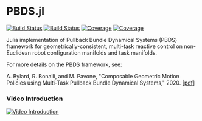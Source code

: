 # PBDS.jl

[![Build Status](https://travis-ci.com/StanfordASL/PBDS.jl.svg?branch=master)](https://travis-ci.com/StanfordASL/PBDS.jl)
[![Build Status](https://ci.appveyor.com/api/projects/status/github/StanfordASL/PBDS.jl?svg=true)](https://ci.appveyor.com/project/StanfordASL/PBDS.jl-jl)
[![Coverage](https://codecov.io/gh/StanfordASL/PBDS.jl/branch/master/graph/badge.svg)](https://codecov.io/gh/StanfordASL/PBDS.jl)
[![Coverage](https://coveralls.io/repos/github/StanfordASL/PBDS.jl/badge.svg?branch=master)](https://coveralls.io/github/StanfordASL/PBDS.jl?branch=master)

Julia implementation of Pullback Bundle Dynamical Systems (PBDS) framework for geometrically-consistent, multi-task reactive control on non-Euclidean robot configuration manifolds and task manifolds.

For more details on the PBDS framework, see:

A. Bylard, R. Bonalli, and M. Pavone, "Composable Geometric Motion Policies using Multi-Task Pullback Bundle Dynamical Systems," 2020. [[pdf]](http://asl.stanford.edu/wp-content/papercite-data/pdf/Bylard.Bonalli.Pavone.ICRA2021.pdf)

### Video Introduction
[![Video Introduction](https://user-images.githubusercontent.com/19652890/101411579-11370380-3896-11eb-887a-0ecec2bd9c65.png)](https://youtu.be/-NzsbF5hQ44)
